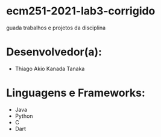 # ecm251-2021-lab3-corrigido
guada trabalhos e projetos da disciplina

# Desenvolvedor(a):
- Thiago Akio Kanada Tanaka

# Linguagens e Frameworks: 
- Java
- Python
- C
- Dart
